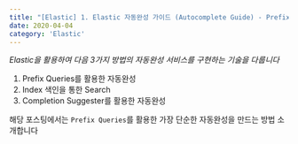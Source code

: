 ```yaml
---
title: "[Elastic] 1. Elastic 자동완성 가이드 (Autocomplete Guide) - Prefix Queries"
date: 2020-04-04
category: 'Elastic'
---
```


*Elastic을 활용하여 다음 3가지 방법의 자동완성 서비스를 구현하는 기술을 다룹니다*   

1. Prefix Queries를 활용한 자동완성  
2. Index 색인을 통한 Search  
3. Completion Suggester를 활용한 자동완성  

해당 포스팅에서는 `Prefix Queries`를 활용한 가장 단순한 자동완성을 만드는 방법 소개합니다  



